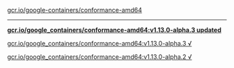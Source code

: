 [gcr.io/google-containers/conformance-amd64](https://hub.docker.com/r/sqeven/conformance-amd64/tags/) 

----
**[gcr.io/google_containers/conformance-amd64:v1.13.0-alpha.3 updated](https://hub.docker.com/r/sqeven/conformance-amd64/tags/)**

[gcr.io/google_containers/conformance-amd64:v1.13.0-alpha.3 √](https://hub.docker.com/r/sqeven/conformance-amd64/tags/)

[gcr.io/google_containers/conformance-amd64:v1.13.0-alpha.2 √](https://hub.docker.com/r/sqeven/conformance-amd64/tags/)

